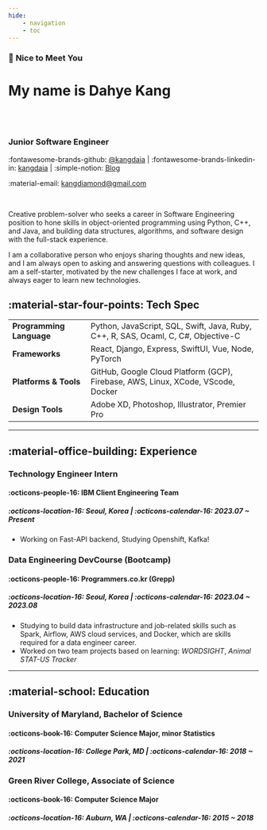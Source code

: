 ```yaml
---
hide:
    - navigation
    - toc
---
```


### :high_brightness: **Nice to Meet You**
# My name is <b>Dahye Kang</b>

<br/>
<br/>

### Junior Software Engineer

:fontawesome-brands-github: [@kangdaia](https://github.com/kangdaia) |
:fontawesome-brands-linkedin-in: [kangdaia](https://www.linkedin.com/in/kangdaia/) | :simple-notion: [Blog](https://kangdaia.notion.site/Study-Blog-82387d1015aa4ac6888cf335cd96765b?pvs=4)

:material-email: kangdiamond@gmail.com

<br/>

Creative problem-solver who seeks a career in Software Engineering position to hone skills in object-oriented programming using
Python, C++, and Java, and building data structures, algorithms, and software design with the full-stack experience.

I am a collaborative person who enjoys sharing thoughts and new ideas, and I am always open to asking and answering questions with colleagues. I am a self-starter, motivated by the new challenges I face at work, and always eager to learn new technologies.


## <div class="section-title">:material-star-four-points: Tech Spec</div>

|  |  |
| -- | -- |
| **Programming Language** | Python, JavaScript, SQL, Swift, Java, Ruby, C++, R, SAS, Ocaml, C, C#, Objective-C |
| **Frameworks** | React, Django, Express, SwiftUI, Vue, Node, PyTorch |
| **Platforms & Tools** | GitHub, Google Cloud Platform (GCP), Firebase, AWS, Linux, XCode, VScode, Docker |
| **Design Tools** | Adobe XD, Photoshop, Illustrator, Premier Pro |

---

## <div class="section-title">:material-office-building: Experience </div>


### Technology Engineer Intern

#### :octicons-people-16: IBM Client Engineering Team
##### :octicons-location-16: Seoul, Korea | :octicons-calendar-16: *2023.07 ~ Present*

- Working on Fast-API backend, Studying Openshift, Kafka!



### Data Engineering DevCourse (Bootcamp)
#### :octicons-people-16: Programmers.co.kr (Grepp)
##### :octicons-location-16: Seoul, Korea | :octicons-calendar-16: *2023.04 ~ 2023.08*

- Studying to build data infrastructure and job-related skills such as Spark, Airflow, AWS cloud services, and Docker, which are skills required for a data engineer career.
- Worked on two team projects based on learning: *WORDSIGHT*, *Animal STAT-US Tracker*

---

## <div class="section-title">:material-school: Education</div>

### University of Maryland, Bachelor of Science

#### :octicons-book-16: Computer Science Major, minor Statistics
##### :octicons-location-16: College Park, MD | :octicons-calendar-16: *2018 ~ 2021*

### Green River College, Associate of Science

#### :octicons-book-16: Computer Science Major
##### :octicons-location-16: Auburn, WA | :octicons-calendar-16: *2015 ~ 2018*

<br/>
